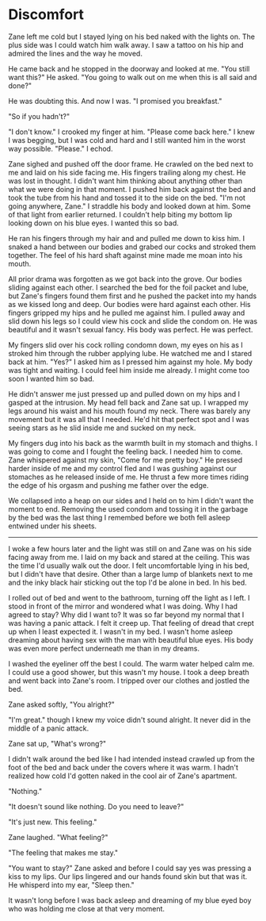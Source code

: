 # Discomfort

Zane left me cold but I stayed lying on his bed naked with the lights on.  The plus side was I could watch him walk away.  I saw a tattoo on his hip and admired the lines and the way he moved.

He came back and he stopped in the doorway and looked at me.  "You still want this?" He asked.  "You going to walk out on me when this is all said and done?"

He was doubting this.  And now I was.  "I promised you breakfast."

"So if you hadn't?"

"I don't know."  I crooked my finger at him.  "Please come back here." I knew I was begging, but I was cold and hard and I still wanted him in the worst way possible.  "Please." I echod.

Zane sighed and pushed off the door frame.  He crawled on the bed next to me and laid on his side facing me.  His fingers trailing along my chest.  He was lost in thought.  I didn't want him thinking about anything other than what we were doing in that moment.  I pushed him back against the bed and took the tube from his hand and tossed it to the side on the bed.  "I'm not going anywhere, Zane."  I straddle his body and looked down at him.  Some of that light from earlier returned.  I couldn't help biting my bottom lip looking down on his blue eyes.  I wanted this so bad.

He ran his fingers through my hair and and pulled me down to kiss him.  I snaked a hand between our bodies and grabed our cocks and stroked them together.  The feel of his hard shaft against mine made me moan into his mouth.

All prior drama was forgotten as we got back into the grove.  Our bodies sliding against each other.  I searched the bed for the foil packet and lube, but Zane's fingers found them first and he pushed the packet into my hands as we kissed long and deep.  Our bodies were hard against each other.  His fingers gripped my hips and he pulled me against him.  I pulled away and slid down his legs so I could view his cock and slide the condom on.  He was beautiful and it wasn't sexual fancy.  His body was perfect.  He was perfect.

My fingers slid over his cock rolling condomn down, my eyes on his as I stroked him through the rubber applying lube.  He watched me and I stared back at him.  "Yes?"  I asked him as I pressed him against my hole.  My body was tight and waiting.  I could feel him inside me already.  I might come too soon I wanted him so bad.

He didn't answer me just pressed up and pulled down on my hips and I gasped at the intrusion.  My head fell back and Zane sat up.  I wrapped my legs around his waist and his mouth found my neck.  There was barely any movement but it was all that I needed.  He'd hit that perfect spot and I was seeing stars as he slid inside me and sucked on my neck.

My fingers dug into his back as the warmth built in my stomach and thighs.  I was going to come and I fought the feeling back.  I needed him to come.  Zane whispered against my skin, "Come for me pretty boy."  He pressed harder inside of me and my control fled and I was gushing against our stomaches as he released inside of me.  He thrust a few more times riding the edge of his orgasm and pushing me father over the edge.

We collapsed into a heap on our sides and I held on to him I didn't want the moment to end.  Removing the used condom and tossing it in the garbage by the bed was the last thing I remembed before we both fell asleep entwined under his sheets.

****

I woke a few hours later and the light was still on and Zane was on his side facing away from me.  I laid on my back and stared at the ceiling.  This was the time I'd usually walk out the door.  I felt uncomfortable lying in his bed, but I didn't have that desire.  Other than a large lump of blankets next to me and the inky black hair sticking out the top I'd be alone in bed.  In his bed.

I rolled out of bed and went to the bathroom, turning off the light as I left.  I stood in front of the mirror and wondered what I was doing.  Why I had agreed to stay?  Why did I want to?  It was so far beyond my normal that I was having a panic attack.  I felt it creep up.  That feeling of dread that crept up when I least expected it.  I wasn't in my bed.  I wasn't home asleep dreaming about having sex with the man with beautiful blue eyes.  His body was even more perfect underneath me than in my dreams.

I washed the eyeliner off the best I could.  The warm water helped calm me.  I could use a good shower, but this wasn't my house.  I took a deep breath and went back into Zane's room.  I tripped over our clothes and jostled the bed.

Zane asked softly, "You alright?"

"I'm great."  though I knew my voice didn't sound alright.  It never did in the middle of a panic attack.

Zane sat up, "What's wrong?"

I didn't walk around the bed like I had intended instead crawled up from the foot of the bed and back under the covers where it was warm.  I hadn't realized how cold I'd gotten naked in the cool air of Zane's apartment.

"Nothing."

"It doesn't sound like nothing.  Do you need to leave?"

"It's just new.  This feeling."

Zane laughed.  "What feeling?"

"The feeling that makes me stay."

"You want to stay?"  Zane asked and before I could say yes was pressing a kiss to my lips.  Our lips lingered and our hands found skin but that was it.  He whisperd into my ear, "Sleep then."

It wasn't long before I was back asleep and dreaming of my blue eyed boy who was holding me close at that very moment.